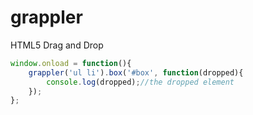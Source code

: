 grappler
========

HTML5 Drag and Drop

```javascript
window.onload = function(){
	grappler('ul li').box('#box', function(dropped){
		console.log(dropped);//the dropped element
	});
};
```
